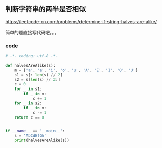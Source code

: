 ## 判断字符串的两半是否相似

https://leetcode-cn.com/problems/determine-if-string-halves-are-alike/

简单的题直接写代码吧。。。

### code

```python
# -*- coding: utf-8 -*-

def halvesAreAlike(s):
    m = {'a', 'e', 'i', 'o', 'u', 'A', 'E', 'I', 'O', 'U'}
    s1 = s[: len(s) // 2]
    s2 = s[len(s) // 2:]
    c = 0
    for _ in s1:
        if _ in m:
            c += 1
    for _ in s2:
        if _ in m:
            c -= 1
    return c == 0


if __name__ == '__main__':
    s = 'AbCdEfGh'
    print(halvesAreAlike(s))

```